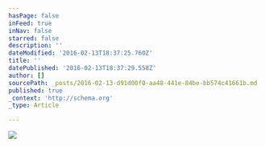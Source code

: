 ```yaml
---
hasPage: false
inFeed: true
inNav: false
starred: false
description: ''
dateModified: '2016-02-13T18:37:25.760Z'
title: ''
datePublished: '2016-02-13T18:37:29.558Z'
author: []
sourcePath: _posts/2016-02-13-d91d00f0-aa48-441e-84be-bb574c41661b.md
published: true
_context: 'http://schema.org'
_type: Article

---
```

![](https://the-grid-user-content.s3-us-west-2.amazonaws.com/3651ede3-44ff-4a32-a489-b2cdf5d7c24a.jpg)